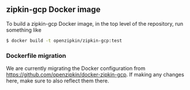 ## zipkin-gcp Docker image

To build a zipkin-gcp Docker image, in the top level of the repository, run something
like

```bash
$ docker build -t openzipkin/zipkin-gcp:test
```

### Dockerfile migration

We are currently migrating the Docker configuration from https://github.com/openzipkin/docker-zipkin-gcp.
If making any changes here, make sure to also reflect them there.
